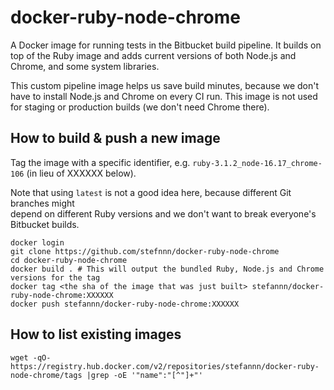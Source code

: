 # docker-ruby-node-chrome

A Docker image for running tests in the Bitbucket build pipeline. 
It builds on top of the Ruby image and adds current versions of both Node.js and Chrome, and some system libraries.

This custom pipeline image helps us save build minutes, because we don't have to install Node.js and Chrome on every CI run. 
This image is not used for staging or production builds (we don't need Chrome there).

## How to build & push a new image

Tag the image with a specific identifier, e.g. `ruby-3.1.2_node-16.17_chrome-106` (in lieu of XXXXXX below).

Note that using `latest` is not a good idea here, because different Git branches might  
depend on different Ruby versions and we don't want to break everyone's Bitbucket builds.

    docker login
    git clone https://github.com/stefnnn/docker-ruby-node-chrome
    cd docker-ruby-node-chrome
    docker build . # This will output the bundled Ruby, Node.js and Chrome versions for the tag
    docker tag <the sha of the image that was just built> stefannn/docker-ruby-node-chrome:XXXXXX
    docker push stefannn/docker-ruby-node-chrome:XXXXXX

## How to list existing images

    wget -qO- https://registry.hub.docker.com/v2/repositories/stefannn/docker-ruby-node-chrome/tags |grep -oE '"name":"[^"]+"'
